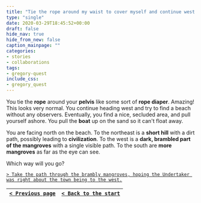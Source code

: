 ```yaml
---
title: "Tie the rope around my waist to cover myself and continue west."
type: "single"
date: 2020-03-29T18:45:52+00:00
draft: false
hide_nav: true
hide_from_new: false
caption_mainpage: ""
categories:
- stories
- collaborations
tags:
- gregory-quest
include_css:
- gregory_quest
---
```


You tie the **rope** around your **pelvis** like some sort of **rope diaper**. Amazing! This looks very normal. You continue heading west and try to find a beach without any observers. Eventually, you find a nice, secluded area, and pull yourself ashore. You pull the **boat** up on the sand so it can't float away.

You are facing north on the beach. To the northeast is a **short hill** with a dirt path, possibly leading to **civilization**. To the west is a **dark, brambled part of the mangroves** with a single visible path. To the south are **more mangroves** as far as the eye can see.

Which way will you go?

[``> Take the path through the brambly mangroves, hoping the Undertaker was right about the town being to the west.``](../54)

|[``< Previous page``](../52)|[``< Back to the start``](../)|
|---|---|